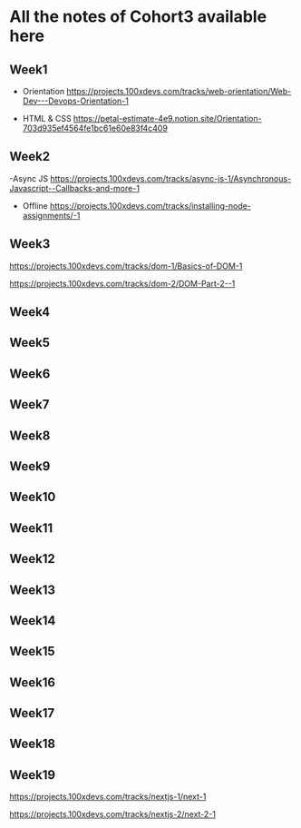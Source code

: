 # All the notes of Cohort3 available here

## Week1

- Orientation
<https://projects.100xdevs.com/tracks/web-orientation/Web-Dev---Devops-Orientation-1>

- HTML & CSS
<https://petal-estimate-4e9.notion.site/Orientation-703d935ef4564fe1bc61e60e83f4c409>

## Week2

-Async JS
<https://projects.100xdevs.com/tracks/async-js-1/Asynchronous-Javascript--Callbacks-and-more-1>

- Offline
<https://projects.100xdevs.com/tracks/installing-node-assignments/-1>

## Week3

<https://projects.100xdevs.com/tracks/dom-1/Basics-of-DOM-1>

<https://projects.100xdevs.com/tracks/dom-2/DOM-Part-2--1>

## Week4

## Week5

## Week6

## Week7

## Week8

## Week9

## Week10

## Week11

## Week12

## Week13

## Week14

## Week15

## Week16

## Week17

## Week18

## Week19

<https://projects.100xdevs.com/tracks/nextjs-1/next-1>

<https://projects.100xdevs.com/tracks/nextjs-2/next-2-1>

